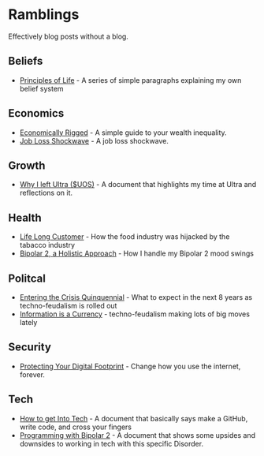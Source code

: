 # Ramblings

Effectively blog posts without a blog.

## Beliefs

- [Principles of Life](./principles-of-life.md) - A series of simple paragraphs explaining my own belief system

## Economics

- [Economically Rigged](./economically-rigged.md) - A simple guide to your wealth inequality.
- [Job Loss Shockwave](./job-loss-shockwave.md) - A job loss shockwave.

## Growth

- [Why I left Ultra ($UOS)](./why-i-left-ultra-uos.md) - A document that highlights my time at Ultra and reflections on it.

## Health

- [Life Long Customer](./life-long-customer.md) - How the food industry was hijacked by the tabacco industry
- [Bipolar 2, a Holistic Approach](./bipolar-2-holistic-approach.md) - How I handle my Bipolar 2 mood swings
  
## Politcal

- [Entering the Crisis Quinquennial](./entering-the-crisis-quinquennial.md) - What to expect in the next 8 years as techno-feudalism is rolled out
- [Information is a Currency](./information-is-a-currency.md) - techno-feudalism making lots of big moves lately

## Security

- [Protecting Your Digital Footprint](./protecting-your-digital-footprint.md) - Change how you use the internet, forever.

## Tech

- [How to get Into Tech](./how-to-get-into-tech.md) - A document that basically says make a GitHub, write code, and cross your fingers
- [Programming with Bipolar 2](./programming-with-bipolar-2.md) - A document that shows some upsides and downsides to working in tech with this specific Disorder.

